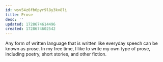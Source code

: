 ```yaml
---
id: wsv54z6fb6pyr9l8y3kv8li
title: Prose
desc: ''
updated: 1728674614496
created: 1728674602542
---
```

Any form of written language that is written like everyday speech can be known as prose. In my free time, I like to write my own type of prose, including poetry, short stories, and other fiction.
